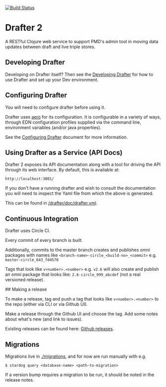 [![Build Status](https://travis-ci.com/Swirrl/drafter.svg?token=RcApqLo51DL6VpVysv8Q&branch=master)](https://travis-ci.com/Swirrl/drafter)

# Drafter 2

A RESTful Clojure web service to support PMD's admin tool in moving data updates between draft and live triple stores.

## Developing Drafter

Developing on Drafter itself?  Then see the [Developing
Drafter](/drafter/doc/developing-drafter.md) for how to use Drafter
and set up your Dev environment.

## Configuring Drafter

You will need to configure drafter before using it.

Drafter uses [aero](https://github.com/juxt/aero) for its configuration. It is configurable in a variety of ways, through EDN configuration profiles supplied via the command line, environment variables (and/or java properties).

See the [Configuring Drafter](https://github.com/Swirrl/drafter/blob/master/drafter/doc/configuring-drafter.org) document for more information.

## Using Drafter as a Service (API Docs)

Drafter 2 exposes its API documentation along with a tool for driving
the API through its web interface. By default, this is available at:

    http://localhost:3001/

If you don't have a running drafter and wish to consult the
documentation you will need to inspect the Yaml file from which the above is generated.

This can be found in [/drafter/doc/drafter.yml](/drafter/doc/drafter.yml).

## Continuous Integration

Drafter uses Circle CI. 

Every commit of every branch is built.

Additionally, commits to the master branch creates and publishes omni packages with names like `<branch-name>-circle_<build-no>_<commit>` e.g. `master-circle_643_fd4570`

Tags that look like `v<number>.<number>` e.g. `v2.6` will also create and publish an omni package that looks like: `2.6-circle_999_abcdef` (not a real versioned release).

## Making a release

To make a release, tag and push a tag that looks like `v<number>.<number>` to the repo (either via CLI or via Github UI).

Make a release through the Github UI and choose the tag. Add some notes about what's new (and link to issues).

Existing releases can be found here: [Github releases](https://github.com/Swirrl/drafter/releases).


## Migrations

Migrations live in [./migrations](./migrations), and for now are run manually
with e.g.

```
$ stardog query <database-name> <path-to-migration>
```

If a version bump requires a migration to be run, it should be noted in the
release notes.

